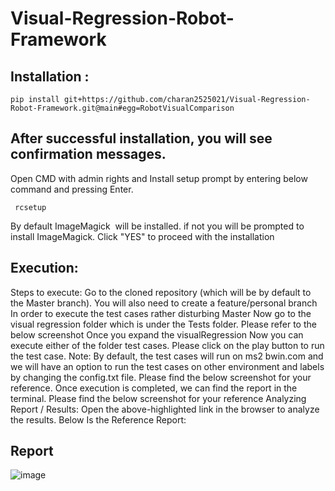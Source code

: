 # Visual-Regression-Robot-Framework

## Installation :
```
pip install git+https://github.com/charan2525021/Visual-Regression-Robot-Framework.git@main#egg=RobotVisualComparison

```

## After successful installation, you will see confirmation messages.
Open CMD with admin rights and Install setup prompt by entering below command and pressing Enter.

```
 rcsetup 
```

By default ImageMagick  will be installed. if not you will be prompted to install ImageMagick. Click "YES" to proceed with the installation


## Execution:
Steps to execute:
Go to the cloned repository (which will be by default to the Master branch).
You will also need to create a feature/personal branch In order to execute the test cases rather disturbing Master
Now go to the visual regression folder which is under the Tests folder. Please refer to the below screenshot
Once you expand the visualRegression
Now you can execute either of the folder test cases. Please click on the play button to run the test case.
Note: By default, the test cases will run on ms2 bwin.com and we will have an option to run the test cases on other environment and labels by changing the config.txt file. Please find the below screenshot for your reference.
Once execution is completed, we can find the report in the terminal. Please find the below screenshot for your reference
Analyzing Report / Results:
Open the above-highlighted link in the browser to analyze the results.
Below Is the Reference Report:
## Report
![image](https://github.com/user-attachments/assets/98bf1dfb-29b3-4d70-a599-5ecf763cf662)
